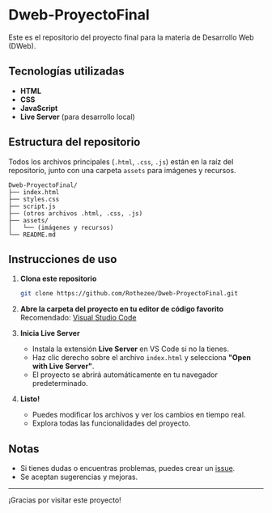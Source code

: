 # Dweb-ProyectoFinal

Este es el repositorio del proyecto final para la materia de Desarrollo Web (DWeb).

## Tecnologías utilizadas

- **HTML**
- **CSS**
- **JavaScript**
- **Live Server** (para desarrollo local)

## Estructura del repositorio

Todos los archivos principales (`.html`, `.css`, `.js`) están en la raíz del repositorio, junto con una carpeta `assets` para imágenes y recursos.

```
Dweb-ProyectoFinal/
├── index.html
├── styles.css
├── script.js
├── (otros archivos .html, .css, .js)
├── assets/
│   └── (imágenes y recursos)
└── README.md
```

## Instrucciones de uso

1. **Clona este repositorio**
   ```bash
   git clone https://github.com/Rothezee/Dweb-ProyectoFinal.git
   ```

2. **Abre la carpeta del proyecto en tu editor de código favorito**  
   Recomendado: [Visual Studio Code](https://code.visualstudio.com/)

3. **Inicia Live Server**
   - Instala la extensión **Live Server** en VS Code si no la tienes.
   - Haz clic derecho sobre el archivo `index.html` y selecciona **"Open with Live Server"**.
   - El proyecto se abrirá automáticamente en tu navegador predeterminado.

4. **Listo!**
   - Puedes modificar los archivos y ver los cambios en tiempo real.
   - Explora todas las funcionalidades del proyecto.

## Notas

- Si tienes dudas o encuentras problemas, puedes crear un [issue](https://github.com/Rothezee/Dweb-ProyectoFinal/issues).
- Se aceptan sugerencias y mejoras.

---

¡Gracias por visitar este proyecto!
